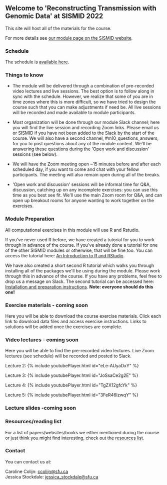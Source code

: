 
## Welcome to 'Reconstructing Transmission with Genomic Data' at SISMID 2022

This site will host all of the materials for the course. 

For more details see [our module page on the SISMID website](https://si.biostat.washington.edu/about/sismid/MD2210).

### Schedule

The schedule is [available here](https://jessicastockdale.github.io/SISMID2022-transmission-genomics/Files/Mod10_schedule.pdf).

### Things to know

- The module will be delivered through a combination of pre-recorded video lectures and live sessions. The best option is to follow along in sync with the schedule. However, we realize that some of you are in time zones where this is more difficult, so we have tried to design the course such that you can make adjustments if need be. All live sessions will be recorded and made available to module participants.

- Most organization will be done through our module Slack channel; here you will find the live session and recording Zoom links. Please email us or SISMID if you have not been added to the Slack by the start of the course. We will also have a second channel, #m10_questions_answers, for you to post questions about any of the module content. We'll be answering these questions during the 'Open work and discussion' sessions (see below).

- We will have the Zoom meeting open ~15 minutes before and after each scheduled day, if you want to come and chat with your fellow participants. The meeting will also remain open during all of the breaks.

- 'Open work and discussion' sessions will be informal time for Q&A, discussion, catching up on any incomplete exercises: you can use this time as you best see fit. We'll use the main Zoom room for Q&A, and can open up breakout rooms for anyone wanting to work together on the exercises. 


### Module Preparation

All computational exercises in this module will use R and Rstudio.

If you've never used R before, we have created a tutorial for you to work through in advance of the course. If you've already done a tutorial for one of the other SISMID modules or otherwise, that will be fine too. You can access the tutorial here: [An Introduction to R and RStudio](https://jessicastockdale.github.io/SISMID2022-transmission-genomics/Files/R_tutorial.html).

We have also created a short second R tutorial which walks you through installing all of the packages we'll be using during the module. Please work through this in advance of the course. If you have any problems, feel free to drop us a message on Slack. The second tutorial can be accessed here: [Installation and preparation instructions](https://jessicastockdale.github.io/SISMID2022-transmission-genomics/Files/R_tutorial2.html). **Note: everyone should do this one!**

### Exercise materials - coming soon

Here you will be able to download the course exercise materials. Click each link to download data files and access exercise instructions. Links to solutions will be added once the exercises are complete.

<!---Exercise 1: [Data](https://jessicastockdale.github.io/SISMID2022-transmission-genomics/source/FMD-AU-data.zip), [Instructions](https://jessicastockdale.github.io/SISMID2022-transmission-genomics/source/Exercise1.html), and [Solutions](https://jessicastockdale.github.io/SISMID2022-transmission-genomics/source/Exercise1_results.pdf).

Exercise 2: [Instructions](https://jessicastockdale.github.io/SISMID2022-transmission-genomics/source/Exercise2.html), [Extra Helper Code](https://jessicastockdale.github.io/SISMID2022-transmission-genomics/source/wf_distribution.R), and Solutions: [COVID-19](https://jessicastockdale.github.io/SISMID2022-transmission-genomics/source/ex2_coviddata.R), [TB](https://jessicastockdale.github.io/SISMID2022-transmission-genomics/source/ex2_tbdata.R).

Exercise 3: [Data](https://jessicastockdale.github.io/SISMID2022-transmission-genomics/source/Flu_data.zip), [Instructions](https://jessicastockdale.github.io/SISMID2022-transmission-genomics/source/Exercise3.html), and Solutions: [COVID-19](https://jessicastockdale.github.io/SISMID2022-transmission-genomics/source/ex3_coviddata.R), [TB](https://jessicastockdale.github.io/SISMID2022-transmission-genomics/source/ex3_tbdata.R).

Exercise 4: [Instructions](https://jessicastockdale.github.io/SISMID2022-transmission-genomics/source/Exercise4.html), [TransPhylo Extra Code](https://jessicastockdale.github.io/SISMID2022-transmission-genomics/source/transphylo_extras.R), and Solutions: [COVID-19](https://jessicastockdale.github.io/SISMID2022-transmission-genomics/source/ex4_coviddata.R), [TB](https://jessicastockdale.github.io/SISMID2022-transmission-genomics/source/ex4_tbdata.R).

Data for exercises 2,3,4: [TB data](https://jessicastockdale.github.io/SISMID2022-transmission-genomics/source/TB_data.zip). COVID-19 data will be provided on Slack.-->

### Video lectures - coming soon

Here you will be able to find the pre-recorded video lectures. Live Zoom lectures (see schedule) will be recorded and posted to Slack. 

Lecture 2:
{% include youtubePlayer.html id="eLe-AUyaDxY" %} 

Lecture 3:
{% include youtubePlayer.html id="JoSsaCe2g2E" %}

Lecture 4:
{% include youtubePlayer.html id="TgZX12gfcYk" %} 

Lecture 5:
{% include youtubePlayer.html id="3FeR46lzwqY" %} 


### Lecture slides -coming soon

<!---
[Lecture 1](https://jessicastockdale.github.io/SISMID2022-transmission-genomics/Files/sismid_L1_intro-b-2021.pdf), Lecture 2 [part 1](https://jessicastockdale.github.io/SISMID2022-transmission-genomics/Files/vid2-part1.sozi.html) [part 2](https://jessicastockdale.github.io/SISMID2022-transmission-genomics/Files/vid2-part2.sozi.html), [Lecture 3](https://jessicastockdale.github.io/SISMID2022-transmission-genomics/Files/Nonphylo_recon.pdf), [Lecture 4](https://jessicastockdale.github.io/SISMID2022-transmission-genomics/Files/IntroPhylogeneticsNotes.html), [Lecture 5](https://jessicastockdale.github.io/SISMID2022-transmission-genomics/Files/sismid_L3_transphylomath.pdf), [Research forefronts 1](https://jessicastockdale.github.io/SISMID2022-transmission-genomics/Files/SISMID_090721.pdf), [Research forefronts 2](https://jessicastockdale.github.io/SISMID2022-transmission-genomics/Files/serial interval estimation.pdf). -->

### Resources/reading list

For a list of papers/websites/books we either mentioned during the course or just think you might find interesting, check out the [resources list](https://jessicastockdale.github.io/SISMID2022-transmission-genomics/Files/Resources_list.pdf).

### Contact

You can contact us at:

Caroline Colijn: <ccolijn@sfu.ca>  
Jessica Stockdale: <jessica_stockdale@sfu.ca>

